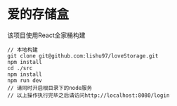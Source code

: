 # 爱的存储盒
该项目使用React全家桶构建
```
// 本地构建
git clone git@github.com:lishu97/loveStorage.git
npm install
cd ./src
npm install
npm run dev
// 请同时开启根目录下的node服务
// 以上操作执行完毕之后请访问http://localhost:8080/login
```